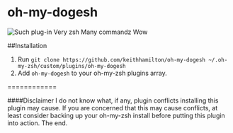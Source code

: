 oh-my-dogesh
============

![Such plug-in     Very zsh      Many commandz    Wow](http://i.imgur.com/KUqeGTJ.jpg)

##Installation
1. Run ```git clone https://github.com/keithhamilton/oh-my-dogesh ~/.oh-my-zsh/custom/plugins/oh-my-dogesh```
2. Add ```oh-my-dogesh``` to your oh-my-zsh plugins array.

============

####Disclaimer
I do not know what, if any, plugin conflicts installing this plugin may cause. If you are concerned that this may cause conflicts, at least consider backing up your oh-my-zsh install before putting this plugin into action. The end.
